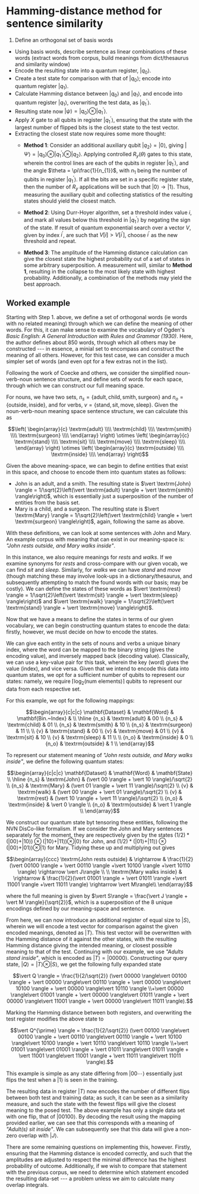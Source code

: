 # Hamming-distance method for sentence similarity

 1. Define an orthogonal set of basis words
 - Using basis words, describe sentence as linear combinations of these words (extract words from corpus, build meanings from dict/thesaurus and similarity window)
 - Encode the resulting state into a quantum register, $`\vert q_0 \rangle`$.
 - Create a test state for comparison with that of $`\vert q_0 \rangle`$; encode into quantum register $`\vert q_1 \rangle`$.
 - Calculate Hamming distance between $`\vert q_0\rangle`$ and $`\vert q_1 \rangle`$, and encode into quantum register $`\vert q_1 \rangle`$, overwriting the test data, as $`\vert q_1^{\prime} \rangle`$.
 - Resulting state now $`\vert \psi \rangle = \vert q_0 \rangle \otimes \vert q_1^{\prime} \rangle`$.
 - Apply $`X`$ gate to all qubits in register $`\vert q_1^{\prime} \rangle`$, ensuring that the state with the largest number of flipped bits is the closest state to the test vector.
 - Extracting the closest state now requires some more thought:
 	- **Method 1**: Consider an additional auxiliary qubit $`\vert q_2 \rangle = \vert 0 \rangle`$, giving $`\vert \Psi \rangle = \vert q_0 \rangle \otimes \vert q_1^{\prime} \rangle \otimes \vert q_2 \rangle`$. Applying controlled $`R_y(\theta)`$ gates to this state, wherein the control lines are each of the qubits in register $`\vert q_1^{\prime} \rangle`$, and the angle $`\theta = \pi\frac{1}{n_{1}}`$, with $`n_1`$ being the number of qubits in register $`\vert q_1^{\prime} \rangle`$. If all the bits are set in a specific register state, then the number of $`R_y`$ applications will be such that $`\vert 0 \rangle \rightarrow \vert 1 \rangle`$. Thus, measuring the auxiliary qubit and collecting statistics of the resulting states should yield the closest match.
 
 	- **Method 2**: Using Durr-Hoyer algorithm, set a threshold index value $`i`$, and mark all values below this threshold in $`\vert q_1^{\prime} \rangle`$ by negating the sign of the state. If result of quantum exponential search over a vector $`V`$, given by index $`i^{\prime}`$, are such that $`V[i] > V[i^{\prime}]`$, choose $`i^{\prime}`$ as the new threshold and repeat.
 
 	- **Method 3**: The amplitude of the Hamming distance calculation can give the closest state the highest probability out of a set of states in some arbitrary superposition. A measurement will, similar to **Method 1**, resulting in the collapse to the most likely state with highest probability. Additionally, a combination of the methods may yield the best approach.

## Worked example
Starting with Step 1. above, we define a set of orthogonal words (ie words with no related meaning) through which we can define the meaning of other words. For this, it can make sense to examine the vocabulary of Ogden's *Basic English: A General Introduction with Rules and Grammar (1930)*. Here, the author defines about 850 words, through which all others may be constructed --- in essence, a minial set to encompass and construct the meaning of all others. However, for this test case, we can consider a much simpler set of words (and even opt for a few extras not in the list).

Following the work of Coecke and others, we consider the simplified noun-verb-noun sentence structure, and define sets of words for each space, through which we can construct our full meaning space.

For nouns, we have two sets, $`n_s = \{\textrm{adult},\textrm{child},\textrm{smith},\textrm{surgeon}\}`$ and $`n_o = \{\textrm{outside},\textrm{inside}\}`$, and for verbs, $`v = \{\textrm{stand},\textrm{sit},\textrm{move},\textrm{sleep}\}`$. Given the noun-verb-noun meaning space sentence structure, we can calculate this as

```math
\left(
\begin{array}{c}
\textrm{adult} \\\\
\textrm{child} \\\\
\textrm{smith} \\\\
\textrm{surgeon} \\\\
\end{array}
\right) \otimes
\left(
\begin{array}{c}
\textrm{stand} \\\\
\textrm{sit} \\\\
\textrm{move} \\\\
\textrm{sleep} \\\\
\end{array}
\right) \otimes
\left(
\begin{array}{c}
\textrm{outside} \\\\
\textrm{inside} \\\\
\end{array}
\right)
```

Given the above meaning-space, we can begin to define entities that exist in this space, and choose to encode them into quantum states as follows:

- $`\textrm{John is an adult, and a smith}`$. The resulting state is $`\vert \textrm{John} \rangle = 1/\sqrt{2}\left(\vert \textrm{adult} \rangle + \vert \textrm{smith} \rangle\right)`$, which is essentially just a superposition of the number of entities from the basis set.
- $`\textrm{Mary is a child, and a surgeon}`$. The resulting state is $`\vert \textrm{Mary} \rangle = 1/\sqrt{2}\left(\vert \textrm{child} \rangle + \vert \textrm{surgeon} \rangle\right)`$, again, following the same as above.

With these definitions, we can look at some sentences with John and Mary. An example corpus with meaning that can exist in our meaning-space is:
*"John rests outside, and Mary walks inside"*.

In this instance, we also require meanings for *rests* and *walks*. If we examine synonyms for *rests* and cross-compare with our given vocab, we can find *sit* and *sleep*. Similarly, for *walks* we can have *stand* and *move* (though matching these may involve look-ups in a dictionary/thesaurus, and subsequently attempting to match the found words with our basis; may be costly). We can define the states of these words as $`\vert \textrm{rest} \rangle = 1/\sqrt{2}\left(\vert \textrm{sit} \rangle + \vert \textrm{sleep} \rangle\right)`$ and $`\vert \textrm{walk} \rangle = 1/\sqrt{2}\left(\vert \textrm{stand} \rangle + \vert \textrm{move} \rangle\right)`$.

Now that we have a means to define the states in terms of our given vocabulary, we can begin constructing quantum states to encode the data: firstly, however, we must decide on how to encode the states.

We can give each entity in the sets of nouns and verbs a unique binary index, where the word can be mapped to the binary string (gives the encoding value), and inversely mapped back (decoding value). Classically, we can use a key-value pair for this task, wherein the key (word) gives the value (index), and vice versa. Given that we intend to encode this data into quantum states, we opt for a sufficient number of qubits to represent our states: namely, we require $`\lceil \log_2({\textrm{num elements})} \rceil`$ qubits to represent our data from each respective set.

For this example, we opt for the following mappings:

```math
\begin{array}{c|c|c}
\mathbf{Dataset} & \mathbf{Word} & \mathbf{Bin.~Index} & \\
\hline
{n_s} & \textrm{adult} & 00 \\
{n_s} & \textrm{child} & 01 \\
{n_s} & \textrm{smith} & 10 \\
{n_s} & \textrm{surgeon} & 11 \\
\\
{v} & \textrm{stand} & 00 \\
{v} & \textrm{move} & 01 \\
{v} & \textrm{sit} & 10 \\
{v} & \textrm{sleep} & 11 \\
\\
{n_o} & \textrm{inside} & 0 \\
{n_o} & \textrm{outside} & 1 \\
\end{array}
```

To represent our statement meaning of *"John rests outside, and Mary walks inside"*, we define the following quantum states:

```math
\begin{array}{c|c|c}
\mathbf{Dataset} & \mathbf{Word} & \mathbf{State} \\
\hline
{n_s} & \textrm{John} & (\vert 00 \rangle + \vert 10 \rangle)/\sqrt{2} \\
{n_s} & \textrm{Mary} & (\vert 01 \rangle + \vert 11 \rangle)/\sqrt{2} \\
{v} & \textrm{walk} & (\vert 00 \rangle + \vert 01 \rangle)/\sqrt{2} \\
{v} & \textrm{rest} & (\vert 10 \rangle + \vert 11 \rangle)/\sqrt{2} \\
{n_o} & \textrm{inside} & \vert 0 \rangle  \\
{n_o} & \textrm{outside} & \vert 1 \rangle  \\
\end{array}
```

We construct our quantum state byt tensoring these entities, following the NVN DisCo-like formalism. If we consider the John and Mary sentences separately for the moment, they are respectively given by the states $`(1/2)*(\vert 00 \rangle + \vert 10 \rangle)\otimes (\vert 10 \rangle + \vert 11 \rangle)\otimes \vert 0 \rangle`$ for John, and $`(1/2)*(\vert 01 \rangle + \vert 11 \rangle)\otimes (\vert 00 \rangle + \vert 01 \rangle)\otimes \vert 1 \rangle`$ for Mary. Tidying these up and multiplying out gives 

```math
\begin{array}{ccc}
\textrm{John rests outside} & \rightarrow & \frac{1}{2}(\vert 00100 \rangle + \vert 00110 \rangle +\vert 10100 \rangle +\vert 10110 \rangle) \rightarrow \vert J\rangle \\
\\
\textrm{Mary walks inside} & \rightarrow & \frac{1}{2}(\vert 01001 \rangle + \vert 01011 \rangle +\vert 11001 \rangle +\vert 11011 \rangle) \rightarrow \vert M\rangle\\
\end{array}
```

where the full meaning is given by $`\vert S\rangle = \frac{\vert J \rangle + \vert M \rangle}{\sqrt{2}}`$, which is a superposition of the 8 unique encodings defined by our meaning-space and sentence. 

From here, we can now introduce an additional register of equal size to $`\vert S\rangle`$, wherein we will encode a test vector for comparison against the given encoded meanings, denoted as $`\vert T \rangle`$. This test vector will be overwritten with the Hamming distance of it against the other states, with the resulting Hamming distance giving the intended meaning, or closest possible meaning to that of the test. Continuing with our example, we use *"Adults stand inside"*, which is encoded as $`\vert T \rangle = \vert 00000 \rangle`$. Constructing our query state, $`\vert Q \rangle = \vert T \rangle \otimes \vert S\rangle`$, we get the following fully expanded state

```math
\vert Q \rangle = \frac{1}{2/\sqrt{2}} (\vert 00000 \rangle\vert 00100 \rangle + \vert 00000 \rangle\vert 00110 \rangle + \vert 00000 \rangle\vert 10100 \rangle + \vert 00000 \rangle\vert 10110 \rangle \\+\vert 00000 \rangle\vert 01001 \rangle + \vert 00000 \rangle\vert 01011 \rangle + \vert 00000 \rangle\vert 11001 \rangle + \vert 00000 \rangle\vert 11011 \rangle).
```

Marking the Hamming distance between both registers, and overwriting the test register modifies the above state to

```math
\vert Q^{\prime} \rangle = \frac{1}{2/\sqrt{2}} (\vert 00100 \rangle\vert 00100 \rangle + \vert 00110 \rangle\vert 00110 \rangle + \vert 10100 \rangle\vert 10100 \rangle + \vert 10110 \rangle\vert 10110 \rangle \\+\vert 01001 \rangle\vert 01001 \rangle + \vert 01011 \rangle\vert 01011 \rangle + \vert 11001 \rangle\vert 11001 \rangle + \vert 11011 \rangle\vert 11011 \rangle).
```

This example is simple as any state differing from $`\vert 00\cdots\rangle`$ essentially just flips the test when a $`\vert 1\rangle`$ is seen in the training.

The resulting data in register $`\vert T \rangle`$ now encodes the number of different flips between both test and training data; as such, it can be seen as a similarity measure, and such the state with the fewest flips will give the closest meaning to the posed test. The above example has only a single data set with one flip, that of $`\vert 00100 \rangle`$. By decoding the result using the mapping provided earlier, we can see that this corresponds with a meaning of *"Adult(s) sit inside"*. We can subsequently see that this data will give a non-zero overlap with $`\vert J \rangle`$.

There are some remaining questions on implementing this, however. Firstly, ensuring that the Hamming distance is encoded correctly, and such that the amplitudes are adjusted to respect the minimal difference has the highest probability of outcome. Additionally, if we wish to compare that statement with the previous corpus, we need to determine which statement encoded the resulting data-set --- a problem unless we aim to calculate many overlap integrals.